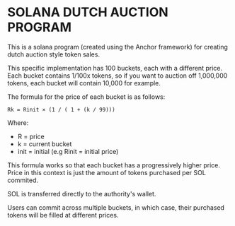 # SOLANA DUTCH AUCTION PROGRAM

This is a solana program (created using the Anchor framework) for creating dutch auction style token sales.

This specific implementation has 100 buckets, each with a different price. Each bucket contains 1/100x tokens, so if you want to auction off 1,000,000 tokens, each bucket will contain 10,000 for example.

The formula for the price of each bucket is as follows:

```
Rk = Rinit ​× (1 / ( 1 + (k / 99)))
```

Where:

- R = price
- k = current bucket
- init = initial (e.g Rinit = initial price)

This formula works so that each bucket has a progressively higher price. Price in this context is just the amount of tokens purchased per SOL commited.

SOL is transferred directly to the authority's wallet.

Users can commit across multiple buckets, in which case, their purchased tokens will be filled at different prices.
​
